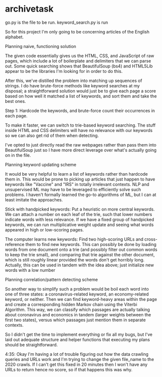 # archivetask

go.py is the file to be run. keyword_search.py is run 

So for this project I'm only going to be concerning articles of the English alphabet.


Planning naive, functioning solution

The given code essentially gives us the HTML, CSS, and JavaScript of raw pages, which include a lot of boilerplate and delimiters that we can parse out. Some quick searching shows that BeautifulSoup (bs4) and HTML5Lib appear to be the libraries I'm looking for in order to do this. 

After this, we've distilled the problem into matching up sequences of strings. I do have brute-force methods like keyword searches at my disposal; a straightforward solution would just be to give each page a score based on how well it matched a list of keywords, and sort them and take the best ones.

Step 1: Hardcode the keywords, and brute-force count their occurrences in each page. 

To make it faster, we can switch to trie-based keyword searching. The stuff inside HTML and CSS delimiters will have no relevance with our keywords so we can also get rid of them when detecting.

I've opted to just directly read the raw webpages rather than pass them into BeautifulSoup just so I have more direct leverage over what's actually going on in the file.


Planning keyword updating scheme

It would be very helpful to learn a list of keywords rather than hardcode them in. This would be prone to picking up articles that just happen to have keywords like "Vaccine" and "IRS" in totally irrelevant contexts. NLP and unsupervised ML may have to be leveraged to efficiently solve such problems. I haven't formally learned the go-to algorithms of ML, but I can at least imitate the approaches.

Stick with handpicked keywords:
  Put a heuristic on more central keywords. We can attach a number on each leaf of the trie, such that lower numbers indicate words with less relevance. 
  If we have a fixed group of handpicked keywords, we can run multiplicative weight update and seeing what words appeared in high or low-scoring pages.

The computer learns new keywords:
  Find two high-scoring URLs and cross-reference them to find new keywords. This can possibly be done by loading words from one document onto a trie (and possibly   filter out common words to keep the trie small), and comparing that trie against the other document, which is still roughly linear provided the words don't get
  horribly long.  
  Actually, this can be used in tandem with the idea above; just initialize new words with a low number


Planning correlation/pattern detecting scheme

So another way to simplify such a problem would be boil each word into one of three states: a coronavirus-related keyword, an economy-related keyword, or neither. Then we can find keyword-heavy areas within the page and create a corresponding hidden Markov chain using the Viterbi Algorithm. This way, we can classify which passages are actually talking about coronavirus and economics in tandem (larger weights between the first two states), versus which passages just mention them in separate contexts.


So I didn't get the time to implement everything or fix all my bugs, but I've laid out adequate structure and helper functions that executing my plans should be straightforward.

4:35: Okay I'm having a lot of trouble figuring out how the data crawling queries and URLs work and I'm trying to change the given file_name to the 2020 crawls. If I can't get this fixed in 20 minutes then I won't have any URLs to return hence no score, so if that happens this was why.




